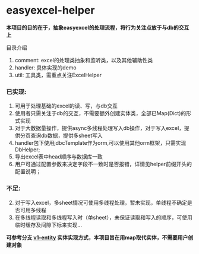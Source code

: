 # easyexcel-helper

**本项目的目的在于，抽象easyexcel的处理流程，将行为关注点放于与db的交互上**

目录介绍<br>
1. comment: excel的处理类抽象和监听类，以及其他辅助性类
2. handler: 具体实现的demo
3. util: 工具类，需重点关注ExcelHelper


### 已实现:
1. 可用于处理基础的excel的读、写，与db交互
2. 使用者只需关注于db的交互，不需要额外创建实体类，全部已Map(Dict)的形式实现
3. 对于大数据量操作，提供async多线程处理写入db操作，对于写入excel，提供分页查询db数据，提供多sheet写入
4. handler包下使用jdbcTemplate作为orm,可以使用其他orm框架，只需实现DbHelper;
5. 导出excel表中head顺序与数据库一致
6. 用户可通过配置参数来决定字段不一致时是否报错，详情见helper前缀开头的配置说明；

### 不足: 
2. 对于写入excel，多sheet情况可使用多线程处理，暂未实现，单线程不确定是否可用多线程
3. 在多线程读取和多线程写入时（单sheet），未保证读取和写入的顺序，可使用临时缓存及间隙下标来实现...

**可参考分支 [v1-entity](https://github.com/chq1024/easyexcel-helper) 实体实现方式，本项目旨在用map取代实体，不需要用户创建对象**

